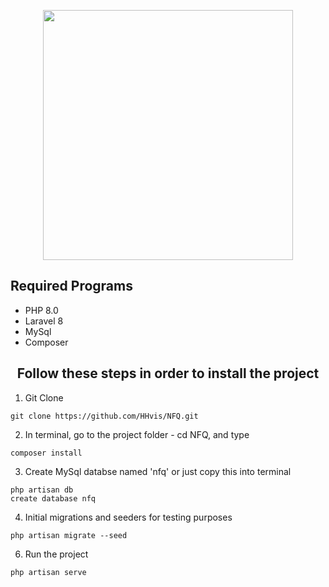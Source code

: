 <p align="center"><a href="https://laravel.com" target="_blank"><img src="https://raw.githubusercontent.com/laravel/art/master/logo-lockup/5%20SVG/2%20CMYK/1%20Full%20Color/laravel-logolockup-cmyk-red.svg" width="400"></a></p>

<h2>Required Programs</h2>

<ul>
  <li>PHP 8.0</li>
  <li>Laravel 8</li>
  <li>MySql</li>
  <li>Composer</li>
</ul> 

<h2 align="center">Follow these steps in order to install the project</h2>

1. Git Clone
```
git clone https://github.com/HHvis/NFQ.git
```
2. In terminal, go to the project folder - cd NFQ, and type
```
composer install
```
3. Create MySql databse named 'nfq' or just copy this into terminal
```
php artisan db
create database nfq
```
4. Initial migrations and seeders for testing purposes
```
php artisan migrate --seed
```
6. Run the project
```
php artisan serve
```
